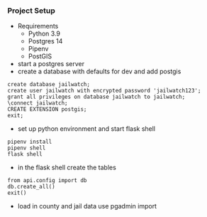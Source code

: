 ### Project Setup
* Requirements
  * Python 3.9
  * Postgres 14
  * Pipenv
  * PostGIS
* start a postgres server
* create a database with defaults for dev and add postgis
```
create database jailwatch;
create user jailwatch with encrypted password 'jailwatch123';
grant all privileges on database jailwatch to jailwatch;
\connect jailwatch;
CREATE EXTENSION postgis;
exit;
```
* set up python environment and start flask shell
```
pipenv install
pipenv shell
flask shell
```
* in the flask shell create the tables
```
from api.config import db
db.create_all()
exit()
```
* load in county and jail data
use pgadmin import